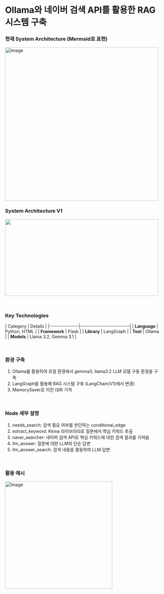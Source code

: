 <h1>Ollama와 네이버 검색 API를 활용한 RAG 시스템 구축</h1>
<h3>현재 System Architecture (Mermaid로 표현)</h3>
<img height="500" alt="Image" src="https://github.com/user-attachments/assets/b78fdc9d-1d1d-43e6-b4a1-a24fe3f4340a" />

<h3>System Architecture V1</h3>
<img src="https://github.com/user-attachments/assets/294655b5-40b1-4c1c-bd05-115137fa99e0" width="500" height="250"/>

</br><h3>Key Technologies</h3>
| Category      | Details                 |
|---------------|-------------------------|
| **Language**  | Python, HTML            |
| **Framework** | Flask                   |
| **Library**   | LangGraph               |
| **Tool**      | Ollama                  |
| **Models**    | Llama 3.2, Gemma 3.1    |

</br><h3>환경 구축</h3>
1. Ollama를 활용하여 로컬 환경에서 gemma3, llama3.2 LLM 모델 구동 환경을 구축</br>
2. LangGraph를 활용해 RAG 시스템 구축 (LangChain(V1)에서 변경)
3. MemorySaver로 이전 대화 기억

</br><h3>Node 세부 설명</h3>
1. needs_search: 검색 필요 여부를 판단하는 conditional_edge </br>
2. extract_keyword: Kkma 라이브러리로 질문에서 핵심 키워드 추출 </br>
3. naver_searcher: 네이버 검색 API로 핵심 키워드에 대한 검색 결과를 가져옴 </br>
4. llm_answer: 질문에 대한 LLM의 단순 답변 </br>
5. llm_answer_search: 검색 내용을 활용하여 LLM 답변 </br>

</br><h3>활용 예시</h3>
<img width="350" alt="Image" src="https://github.com/user-attachments/assets/7a8a9260-642a-45ce-8016-8819088abfd5" />
